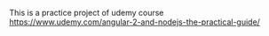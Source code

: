 This is a practice project of udemy course
https://www.udemy.com/angular-2-and-nodejs-the-practical-guide/
